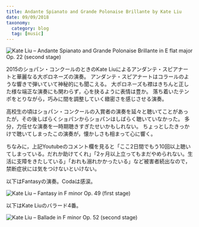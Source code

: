```yaml
---
title: Andante Spianato and Grande Polonaise Brillante by Kate Liu
date: 09/09/2018
taxonomy:
  category: blog
  tag: [music]
---
```


![Kate Liu – Andante Spianato and Grande Polonaise Brillante in E flat major Op. 22 (second stage)](https://www.youtube.com/watch?v=AO6k_ipgEsI)


2015のショパン・コンクールのときのKate Liuによるアンダンテ・スピアナートと華麗なる大ポロネーズの演奏。
アンダンテ・スピアナートはコラールのような響きで弾いていて神秘的にも聞こえる。
大ポロネーズも襟はきちんと正した様な端正な演奏にも関わらず，心を抉るように表情は豊か。
落ち着いたテンポをとりながら，巧みに間を調整していく緻密さを感じさせる演奏。

高校生の頃はショパン・コンクールの入賞者の演奏を延々と聴いてことがあったが，その後しばらくショパンからショパンはしばらく聴いていなかった。
多分，力任せな演奏を一時期聴きすぎたせいかもしれない。
ちょっとしたきっかけで聴いてしまったこの演奏が，懐かしさも相まって心に響く。

ちなみに，上記Youtubeのコメント欄を見ると「ここ2日間でもう10回以上聴いてしまっている。だれか助けてくれ」「2ヶ月以上立ってもまだやめられない。生活に支障をきたしている」「おれも溺れかかったいる」など被害者続出なので，禁断症状には気をつけないといけない。

以下はFantasyの演奏。Codaは感涙。

![Kate Liu – Fantasy in F minor Op. 49 (first stage)](https://www.youtube.com/watch?v=5TDx8ygZDaA)

以下はKate Liuのバラード4番。

![Kate Liu – Ballade in F minor Op. 52 (second stage)](https://www.youtube.com/watch?v=UMSwmDK-sTM)
